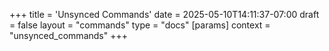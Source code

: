 +++
title = 'Unsynced Commands'
date = 2025-05-10T14:11:37-07:00
draft = false
layout = "commands"
type = "docs"
[params]
    context = "unsynced_commands"
+++
